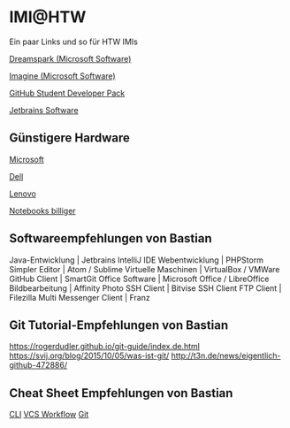 # IMI@HTW
Ein paar Links und so für HTW IMIs

[Dreamspark (Microsoft Software)](http://www.f4.htw-berlin.de/studieren/softwarelizenzen)

[Imagine (Microsoft Software)](https://imagine.microsoft.com/en-us/custom/Dreamkspark)

[GitHub Student Developer Pack](https://education.github.com/pack)

[Jetbrains Software](https://www.jetbrains.com/student/)

## Günstigere Hardware
[Microsoft](https://www.microsoft.com/de-de/surface/for-students)

[Dell](https://www.sparcampus.de/dell-studentenrabatt)

[Lenovo](https://www.campuspoint.de/mobile/notebooks/lenovocampus.html)

[Notebooks billiger](https://www.notebooksbilliger.de/studentenprogramm)


## Softwareempfehlungen von Bastian
Java-Entwicklung | Jetbrains IntelliJ IDE
Webentwicklung | PHPStorm
Simpler Editor | Atom / Sublime
Virtuelle Maschinen | VirtualBox / VMWare
GitHub Client | SmartGit
Office Software | Microsoft Office / LibreOffice
Bildbearbeitung | Affinity Photo
SSH Client | Bitvise SSH Client
FTP Client | Filezilla
Multi Messenger Client | Franz

## Git Tutorial-Empfehlungen von Bastian
https://rogerdudler.github.io/git-guide/index.de.html
https://svij.org/blog/2015/10/05/was-ist-git/
http://t3n.de/news/eigentlich-github-472886/


## Cheat Sheet Empfehlungen von Bastian
[CLI](https://www.git-tower.com/learn/cheat-sheets/cli)
[VCS Workflow](https://www.git-tower.com/learn/cheat-sheets/vcs-workflow)
[Git](https://www.git-tower.com/learn/cheat-sheets/git)
